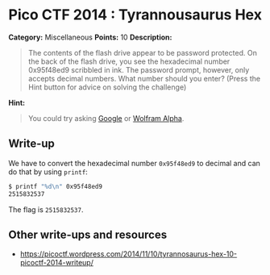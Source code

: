 # Pico CTF 2014 : Tyrannousaurus Hex

**Category:** Miscellaneous
**Points:** 10
**Description:**

>The contents of the flash drive appear to be password protected. On the back of the flash drive, you see the hexadecimal number 0x95f48ed9 scribbled in ink. The password prompt, however, only accepts decimal numbers. What number should you enter? (Press the Hint button for advice on solving the challenge)

**Hint:**
>You could try asking [Google](https://www.google.com/) or [Wolfram Alpha](http://www.wolframalpha.com/).

## Write-up

We have to convert the hexadecimal number `0x95f48ed9` to decimal and can do that by using `printf`:

```bash
$ printf "%d\n" 0x95f48ed9
2515832537
```

The flag is `2515832537`.

## Other write-ups and resources

* <https://picoctf.wordpress.com/2014/11/10/tyrannosaurus-hex-10-picoctf-2014-writeup/>
